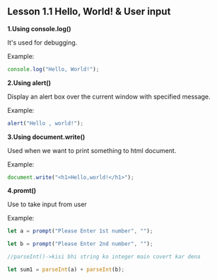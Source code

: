 ## Lesson 1.1 Hello, World! & User input
**1.Using console.log()**

It's used for debugging.

Example:
```javascript
console.log("Hello, World!");
```
**2.Using alert()**

 Display an alert box over the current window with specified message.

Example:
```javascript
alert("Hello , world!");
```
**3.Using document.write()**

Used when we want to print something to html document.

Example:
```javascript
document.write("<h1>Hello,world!</h1>");
```
**4.promt()**

Use to take input from user

Example:
```javascript
let a = prompt("Please Enter 1st number", "");

let b = prompt("Please Enter 2nd number", "");

//parseInt()->kisi bhi string ko integer main covert kar dena

let sum1 = parseInt(a) + parseInt(b);